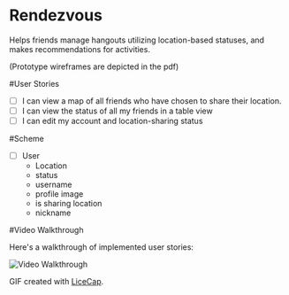 # Rendezvous
Helps friends manage hangouts utilizing location-based statuses, and makes recommendations for activities.

(Prototype wireframes are depicted in the pdf)

#User Stories
- [ ] I can view a map of all friends who have chosen to share their location.
- [ ] I can view the status of all my friends in a table view
- [ ] I can edit my account and location-sharing status

#Scheme 
- [ ] User
	- Location
	- status
	- username
	- profile image
	- is sharing location
	- nickname

#Video Walkthrough 

Here's a walkthrough of implemented user stories:

<img src='http://i.imgur.com/8TURfRn.gif' title='Video Walkthrough' width='' alt='Video Walkthrough' />

GIF created with [LiceCap](http://www.cockos.com/licecap/).
